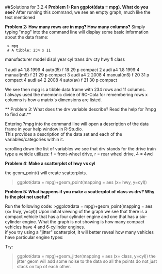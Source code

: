 ##Solutions for 3.2.4
**Problem 1: Run ggplot(data = mpg). What do you see?**
     After running this command, we see an empty graph, much like the text mentioned
     
**Problem 2: How many rows are in mpg? How many columns?**
     Simply typing "mpg" into the command line will display some basic information about the data frame:
     
     > mpg
     # A tibble: 234 x 11   
   manufacturer model      displ  year   cyl trans      drv     cty   hwy fl    class  
   <chr>        <chr>      <dbl> <int> <int> <chr>      <chr> <int> <int> <chr> <chr>  
 1 audi         a4           1.8  1999     4 auto(l5)   f        18    29 p     compact
 2 audi         a4           1.8  1999     4 manual(m5) f        21    29 p     compact
 3 audi         a4           2    2008     4 manual(m6) f        20    31 p     compact
 4 audi         a4           2    2008     4 auto(av)   f        21    30 p     compact
 
 
 We see then mpg is a tibble data frame with 234 rows and 11 columns.  
 I always used the mnemonic divice of RC-Cola for remembering rows x columns is how a matrix's dimensions are listed.
 
 
** Problem 3: What does the drv variable describe? Read the help for ?mpg to find out.**

Entering ?mpg into the command line will open a description of the data frame in your help window in R-Studio.  
This provides a description of the data set and each of the variables/categories within it.

scrolling down the list of variables we see that drv stands for the drive train type a vehicle utilizes:
             f = front-wheel drive, r = rear wheel drive, 4 = 4wd
             
**Problem 4: Make a scatterplot of hwy vs cyl**

the geom_point() will create scatterplots.

>ggplot(data = mpg)+geom_point(mapping = aes (x= hwy, y=cyl))


**Problem 5: What happens if you make a scatterplot of class vs drv? Why is the plot not useful?**

Run the following code:  >ggplot(data = mpg)+geom_point(mapping = aes (x= hwy, y=cyl))
   Upon initial viewing of the graph we see that there is a compact vehicle that has a four cylinder engine and one that has a six-cylinder engine.
   What the graph is not showing is how many compact vehicles have 4 and 6-cylinder engines.  
   if you try using a "jitter" scatterplot, it will better reveal how many vehicles have particular engine types:
   
   Try:
   >ggplot(data = mpg)+geom_jitter(mapping = aes (x= class, y=cyl))   the jitter geom will add some noise to the data so all the points do not just stack on top of each other.
   
   

   



